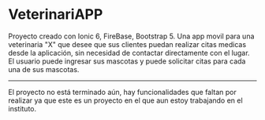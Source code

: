 # VeterinariAPP

Proyecto creado con Ionic 6, FireBase, Bootstrap 5. Una app movil para una veterinaria "X" que desee que sus clientes puedan realizar citas medicas desde la aplicación, sin necesidad
de contactar directamente con el lugar. El usuario puede ingresar sus mascotas y puede solicitar citas para cada una de sus mascotas.

___

El proyecto no está terminado aún, hay funcionalidades que faltan por realizar ya que este es un proyecto en el que aun estoy trabajando en el instituto.
